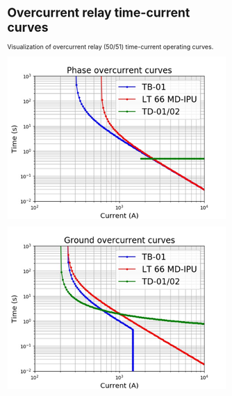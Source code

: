 # Overcurrent relay time-current curves
 Visualization of overcurrent relay (50/51) time-current operating curves.





![phase_overcurrent](\images\phase_overcurrent_curves.jpeg)



![ground_overcurrent](\images\ground_overcurrent_curves.jpeg)

